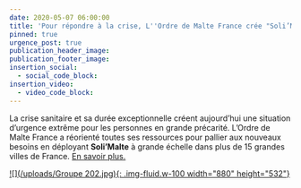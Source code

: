 ```yaml
---
date: 2020-05-07 06:00:00
title: 'Pour répondre à la crise, L''Ordre de Malte France crée "Soli’Malte"'
pinned: true
urgence_post: true
publication_header_image:
publication_footer_image:
insertion_social:
  - social_code_block:
insertion_video:
  - video_code_block:
---
```


La crise sanitaire et sa dur&eacute;e exceptionnelle cr&eacute;ent aujourd’hui une situation d’urgence extr&ecirc;me pour les personnes en grande pr&eacute;carit&eacute;. L’Ordre de Malte France a r&eacute;orient&eacute; toutes ses ressources pour pallier aux nouveaux besoins en d&eacute;ployant **Soli’Malte** &agrave; grande &eacute;chelle dans plus de 15 grandes villes de France. [En savoir plus.](/solimalte/)

[![](/uploads/Groupe 202.jpg){: .img-fluid.w-100 width="880" height="532"}](/solimalte/)